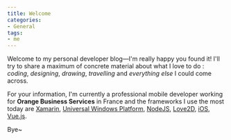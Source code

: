 ```yaml
---
title: Welcome
categories:
- General
tags:
- me
---
```

Welcome to my personal developer blog—I'm really happy you found it! I'll try to share a maximum of concrete material about what I love to do : *coding*, *designing*, *drawing*, *travelling* and *everything else* I could come across.

For your information, I'm currently a professional mobile developer working for **Orange Business Services** in France and the frameworks I use the most today are [Xamarin](https://www.xamarin.com/), [Universal Windows Platform](https://msdn.microsoft.com/library/windows/apps/xaml/dn894631.aspx), [NodeJS](https://nodejs.org/), [Love2D](https://love2d.org/), [iOS](https://developer.apple.com/ios/), [Vue.js](http://vuejs.org/).

Bye~